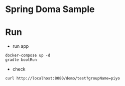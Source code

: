 # Spring Doma Sample



# Run

- run app
```$xslt
docker-compose up -d
gradle bootRun
```

- check

```$xslt
curl http://localhost:8080/demo/test?groupName=piyo
```
